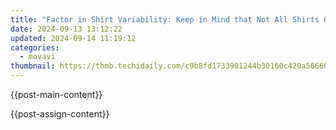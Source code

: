 ```yaml
---
title: "Factor in Shirt Variability: Keep in Mind that Not All Shirts Have the Same Cuff Width, so when Purchasing Multiple Pairs or Sets of Cufflinks, Consider Choosing Different Sizes to Accommodate Various Styles. This Way, You'll Be Prepared for Any Occasion and Can Ensure Your Cufflinks Look Impeccable on Every Garment in Your Wardrobe."
date: 2024-09-13 13:12:22
updated: 2024-09-14 11:19:12
categories:
  - movavi
thumbnail: https://thmb.techidaily.com/c9b8fd1733901244b30160c420a56660fbc28694609982153cd6de4dd43a450d.jpg
---
```


{{post-main-content}}

<ins class="adsbygoogle"
     style="display:block"
     data-ad-format="autorelaxed"
     data-ad-client="ca-pub-7571918770474297"
     data-ad-slot="1223367746"></ins>

{{post-assign-content}}

<ins class="adsbygoogle"
     style="display:block"
     data-ad-client="ca-pub-7571918770474297"
     data-ad-slot="8358498916"
     data-ad-format="auto"
     data-full-width-responsive="true"></ins>
